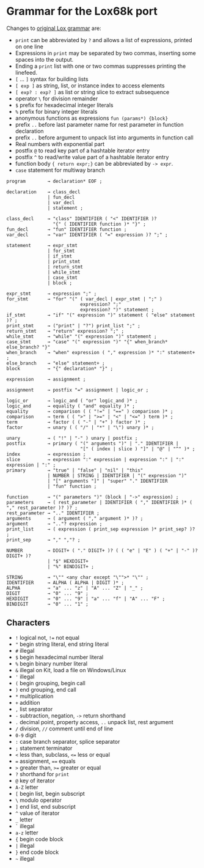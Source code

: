 # Grammar for the Lox68k port

Changes to [original Lox grammar](https://craftinginterpreters.com/appendix-i.html) are:
* `print` can be abbreviated by `?` and allows a list of expressions, printed on one line
* Expressions in `print` may be separated by two commas, inserting some spaces into the output.
* Ending a `print` list with one or two commas suppresses printing the linefeed.
* `[` ... `]` syntax for building lists
* `[ exp ]` as string, list, or instance index to access elements
* `[ exp? : exp? ]` as list or string slice to extract subsequence
* operator `\` for division remainder
* `$` prefix for hexadecimal integer literals
* `%` prefix for binary integer literals
* anonymous functions as expressions `fun (params*) {block}`
* prefix `..` before last parameter name for rest parameter in function declaration
* prefix `..` before argument to unpack list into arguments in function call
* Real numbers with exponential part
* postfix `@` to read key part of a hashtable iterator entry
* postfix `^` to read/write value part of a hashtable iterator entry
* function body `{ return expr;}` can be abbreviated by `-> expr`.
* `case` statement for multiway branch


``` ebnf
program        → declaration* EOF ;

declaration    → class_decl
               | fun_decl
               | var_decl
               | statement ;

class_decl     → "class" IDENTIFIER ( "<" IDENTIFIER )?
                 "{" ( IDENTIFIER function )* "}" ;
fun_decl       → "fun" IDENTIFIER function ;
var_decl       → "var" IDENTIFIER ( "=" expression )? ";" ;

statement      → expr_stmt
               | for_stmt
               | if_stmt
               | print_stmt
               | return_stmt
               | while_stmt
               | case_stmt
               | block ;

expr_stmt      → expression ";" ;
for_stmt       → "for" "(" ( var_decl | expr_stmt | ";" )
                           expression? ";"
                           expression? ")" statement ;
if_stmt        → "if" "(" expression ")" statement ( "else" statement )? ;
print_stmt     → ("print" | "?") print_list ";" ;
return_stmt    → "return" expression? ";" ;
while_stmt     → "while" "(" expression ")" statement ;
case_stmt      → "case" "(" expression ")" "{" when_branch* else_branch? "}"
when_branch    → "when" expression ( "," expression )* ":" statement+ ;
else_branch    → "else" statement+ ;
block          → "{" declaration* "}" ;

expression     → assignment ;

assignment     → postfix "=" assignment | logic_or ;

logic_or       → logic_and ( "or" logic_and )* ;
logic_and      → equality ( "and" equality )* ;
equality       → comparison ( ( "!=" | "==" ) comparison )* ;
comparison     → term ( ( ">" | ">=" | "<" | "<=" ) term )* ;
term           → factor ( ( "-" | "+" ) factor )* ;
factor         → unary ( ( "/" | "*" | "\") unary )* ;

unary          → ( "!" | "-" ) unary | postfix ;
postfix        → primary ( "(" arguments ")" | "." IDENTIFIER |
                           "[" ( index | slice ) "]" | "@" | "^" )* ;
index          → expression ;
slice          → expression ":" expression | expression ":" | ":" expression | ":" ;
primary        → "true" | "false" | "nil" | "this"
               | NUMBER | STRING | IDENTIFIER | "(" expression ")"
               | "[" arguments "]" | "super" "." IDENTIFIER
               | "fun" function ;

function       → "(" parameters ")" (block | "->" expression) ;
parameters     → ( rest_parameter | IDENTIFIER ( "," IDENTIFIER )* ( "," rest_parameter )? )? ;
rest_parameter → ".." IDENTIFIER ;
arguments      → ( argument ( "," argument )* )? ;
argument       → ".."? expression ;
print_list     → ( expression ( print_sep expression )* print_sep? )? ;
print_sep      → "," ","? ;

NUMBER         → DIGIT+ ( "." DIGIT+ )? ( ( "e" | "E" ) ( "+" | "-" )? DIGIT+ )?
               | "$" HEXDIGIT+
               | "%" BINDIGIT+ ;
 
STRING         → "\"" <any char except "\"">* "\"" ;
IDENTIFIER     → ALPHA ( ALPHA | DIGIT )* ;
ALPHA          → "a" ... "z" | "A" ... "Z" | "_" ;
DIGIT          → "0" ... "9" ;
HEXDIGIT       → "0" ... "9" | "a" ... "f" | "A" ... "F" ;
BINDIGIT       → "0" ... "1" ;
```
## Characters

* `!` logical not, `!=` not equal
* `"` begin string literal, end string literal
* `#` illegal
* `$` begin hexadecimal number literal
* `%` begin binary number literal
* `&` illegal on Kit, load a file on Windows/Linux
* `'` illegal
* `(` begin grouping, begin call
* `)` end grouping, end call
* `*` multiplication
* `+` addition
* `,` list separator
* `-` subtraction, negation, `->` return shorthand
* `.` decimal point, property access, `..` unpack list, rest argument
* `/` division, `//` comment until end of line
* `0-9` digit
* `:` case branch separator, splice separator
* `;` statement terminator
* `<` less than, subclass, `<=` less or equal
* `=` assignment, `==` equals
* `>` greater than, `>=` greater or equal
* `?` shorthand for `print`
* `@` key of iterator
* `A-Z` letter
* `[` begin list, begin subscript
* `\` modulo operator
* `]` end list, end subscript
* `^` value of iterator
* `_` letter
* `` ` `` illegal
* `a-z` letter
* `{` begin code block
* `|` illegal
* `}` end code block
* `~` illegal
